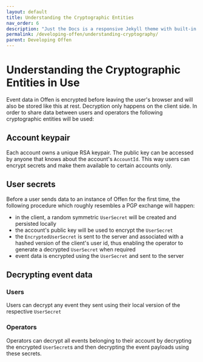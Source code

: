 ```yaml
---
layout: default
title: Understanding the Cryptographic Entities
nav_order: 6
description: "Just the Docs is a responsive Jekyll theme with built-in search that is easily customizable and hosted on GitHub Pages."
permalink: /developing-offen/understanding-cryptography/
parent: Developing Offen
---
```


# Understanding the Cryptographic Entities in Use

Event data in Offen is encrypted before leaving the user's browser and will also be stored like this at rest. Decryption only happens on the client side. In order to share data between users and operators the following cryptographic entities will be used:

## Account keypair

Each account owns a unique RSA keypair. The public key can be accessed by anyone that knows about the account's `AccountId`. This way users can encrypt secrets and make them available to certain accounts only.

## User secrets

Before a user sends data to an instance of Offen for the first time, the following procedure which roughly resembles a PGP exchange will happen:

- in the client, a random symmetric `UserSecret` will be created and persisted locally
- the account's public key will be used to encrypt the `UserSecret`
- the `EncryptedUserSecret` is sent to the server and associated with a hashed version of the client's user id, thus enabling the operator to generate a decrypted `UserSecret` when required
- event data is encrypted using the `UserSecret` and sent to the server

## Decrypting event data

### Users

Users can decrypt any event they sent using their local version of the respective `UserSecret`

### Operators

Operators can decrypt all events belonging to their account by decrypting the encrypted `UserSecret`s and then decrypting the event payloads using these secrets.
